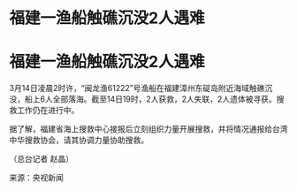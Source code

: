 # 福建一渔船触礁沉没2人遇难

# 福建一渔船触礁沉没2人遇难

3月14日凌晨2时许，“闽龙渔61222”号渔船在福建漳州东碇岛附近海域触礁沉没，船上6人全部落海。截至14日19时，2人获救，2人失联，2人遗体被寻获。搜救工作仍在进行中。

据了解，福建省海上搜救中心接报后立刻组织力量开展搜救，并将情况通报给台湾中华搜救协会，请其协调力量协助搜救。

（总台记者 赵晶）

来源：央视新闻

